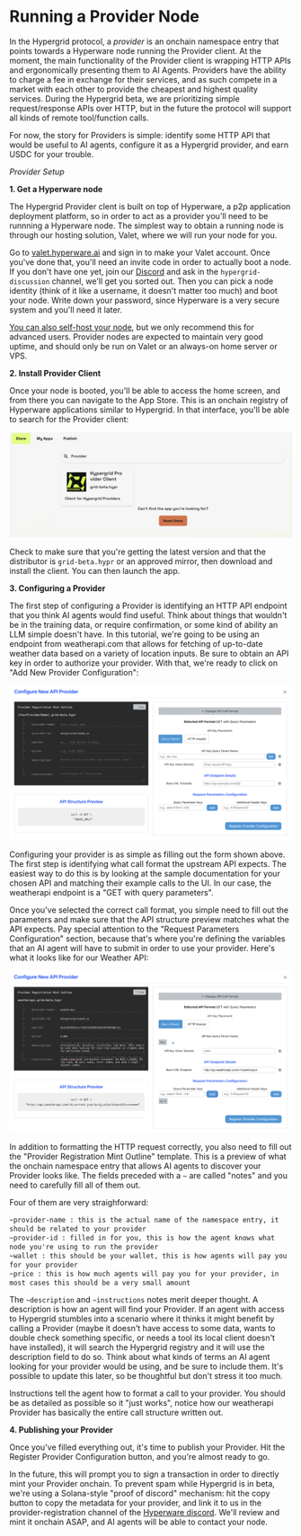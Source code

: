 # Running a Provider Node

In the Hypergrid protocol, a *provider* is an onchain namespace entry that points towards a Hyperware node running the Provider client. At the moment, the main functionality of the Provider client is wrapping HTTP APIs and ergonomically presenting them to AI Agents. Providers have the ability to charge a fee in exchange for their services, and as such compete in a market with each other to provide the cheapest and highest quality services. During the Hypergrid beta, we are prioritizing simple request/response APIs over HTTP, but in the future the protocol will support all kinds of remote tool/function calls.

For now, the story for Providers is simple: identify some HTTP API that would be useful to AI agents, configure it as a Hypergrid provider, and earn USDC for your trouble.


*Provider Setup*

**1. Get a Hyperware node**

The Hypergrid Provider clent is built on top of Hyperware, a p2p application deployment platform, so in order to act as a provider you'll need to be runnning a Hyperware node. The simplest way to obtain a running node is through our hosting solution, Valet, where we will run your node for you.

Go to [valet.hyperware.ai](https://valet.hyperware.ai) and sign in to make your Valet account. Once you've done that, you'll need an invite code in order to actually boot a node. If you don't have one yet, join our [Discord](https://discord.com/invite/KwNE58RKpg) and ask in the `hypergrid-discussion` channel, we'll get you sorted out. Then you can pick a node identity (think of it like a username, it doesn't matter too much) and boot your node. Write down your password, since Hyperware is a very secure system and you'll need it later.

[You can also self-host your node](../getting_started/install.md), but we only recommend this for advanced users. Provider nodes are expected to maintain very good uptime, and should only be run on Valet or an always-on home server or VPS.

**2. Install Provider Client**

Once your node is booted, you'll be able to access the home screen, and from there you can navigate to the App Store. This is an onchain registry of Hyperware applications similar to Hypergrid. In that interface, you'll be able to search for the Provider client:

![App Store Provider](../assets/hypergrid/app_store_provider.png)

Check to make sure that you're getting the latest version and that the distributor is `grid-beta.hypr` or an approved mirror, then download and install the client. You can then launch the app.

**3. Configuring a Provider**

The first step of configuring a Provider is identifying an HTTP API endpoint that you think AI agents would find useful. Think about things that wouldn't be in the training data, or require confirmation, or some kind of ability an LLM simple doesn't have. In this tutorial, we're going to be using an endpoint from weatherapi.com that allows for fetching of up-to-date weather data based on a variety of location inputs. Be sure to obtain an API key in order to authorize your provider. With that, we're ready to click on "Add New Provider Configuration":

![Provider Config Empty](../assets/hypergrid/provider_config_empty.png)

Configuring your provider is as simple as filling out the form shown above. The first step is identifying what call format the upstream API expects. The easiest way to do this is by looking at the sample documentation for your chosen API and matching their example calls to the UI. In our case, the weatherapi endpoint is a "GET with query parameters".

Once you've selected the correct call format, you simple need to fill out the parameters and make sure that the API structure preview matches what the API expects. Pay special attention to the "Request Parameters Configuration" section, because that's where you're defining the variables that an AI agent will have to submit in order to use your provider. Here's what it looks like for our Weather API:

![Provider Config Full](../assets/hypergrid/provider_config_full.png)

In addition to formatting the HTTP request correctly, you also need to fill out the "Provider Registration Mint Outline" template. This is a preview of what the onchain namespace entry that allows AI agents to discover your Provider looks like. The fields preceded with a `~` are called "notes" and you need to carefully fill all of them out.

Four of them are very straighforward:
```
~provider-name : this is the actual name of the namespace entry, it should be related to your provider
~provider-id : filled in for you, this is how the agent knows what node you're using to run the provider
~wallet : this should be your wallet, this is how agents will pay you for your provider
~price : this is how much agents will pay you for your provider, in most cases this should be a very small amount
```

The `~description` and `~instructions` notes merit deeper thought. A description is how an agent will find your Provider. If an agent with access to Hypergrid stumbles into a scenario where it thinks it might benefit by calling a Provider (maybe it doesn't have access to some data, wants to double check something specific, or needs a tool its local client doesn't have installed), it will search the Hypergrid registry and it will use the description field to do so. Think about what kinds of terms an AI agent looking for your provider would be using, and be sure to include them. It's possible to update this later, so be thoughtful but don't stress it too much.

Instructions tell the agent how to format a call to your provider. You should be as detailed as possible so it "just works", notice how our weatherapi Provider has basically the entire call structure written out.

**4. Publishing your Provider**

Once you've filled everything out, it's time to publish your Provider. Hit the Register Provider Configuration button, and you're almost ready to go.

In the future, this will prompt you to sign a transaction in order to directly mint your Provider onchain. To prevent spam while Hypergrid is in beta, we're using a Solana-style "proof of discord" mechanism: hit the copy button to copy the metadata for your provider, and link it to us in the provider-registration channel of the [Hyperware discord](https://discord.com/invite/KwNE58RKpg). We'll review and mint it onchain ASAP, and AI agents will be able to contact your node.




